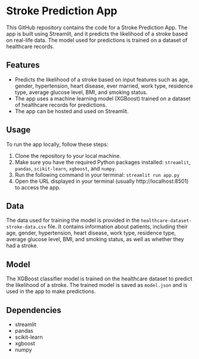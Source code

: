 # Stroke Prediction App

This GitHub repository contains the code for a Stroke Prediction App. The app is built using Streamlit, and it predicts the likelihood of a stroke based on real-life data. The model used for predictions is trained on a dataset of healthcare records.

## Features

- Predicts the likelihood of a stroke based on input features such as age, gender, hypertension, heart disease, ever married, work type, residence type, average glucose level, BMI, and smoking status.
- The app uses a machine learning model (XGBoost) trained on a dataset of healthcare records for predictions.
- The app can be hosted and used on Streamlit.

## Usage

To run the app locally, follow these steps:

1. Clone the repository to your local machine.
2. Make sure you have the required Python packages installed: `streamlit`, `pandas`, `scikit-learn`, `xgboost`, and `numpy`.
3. Run the following command in your terminal: `streamlit run app.py`
4. Open the URL displayed in your terminal (usually http://localhost:8501) to access the app.

## Data

The data used for training the model is provided in the `healthcare-dataset-stroke-data.csv` file. It contains information about patients, including their age, gender, hypertension, heart disease, work type, residence type, average glucose level, BMI, and smoking status, as well as whether they had a stroke.

## Model

The XGBoost classifier model is trained on the healthcare dataset to predict the likelihood of a stroke. The trained model is saved as `model.json` and is used in the app to make predictions.

## Dependencies

- streamlit
- pandas
- scikit-learn
- xgboost
- numpy
